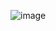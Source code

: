 ![image](https://user-images.githubusercontent.com/26111880/111380253-180db780-86ca-11eb-9d15-1dcf0f095e0e.png)
